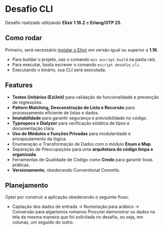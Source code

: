 #  Desafio CLI

Desafio realizado utilizando **Elixir 1.16.2** e **Erlang/OTP 25**.

## Como rodar

Primeiro, será necessário [instalar o Elixir](https://elixir-lang.org/install.html)
em versão igual ou superior a **1.16**.

- Para buildar o projeto, use o comando `mix escript.build` na pasta raiz.
- Para executar, basta escrever o comando `escript desafio_cli`.
- Executando o binário, sua CLI será executada.


## Features

- **Testes Unitários (ExUnit)** para validação de funcionalidade e prevenção de regressões.
- **Pattern Matching,  Desconstrução de Lista e Recursão** para processamento eficiente de listas e dados.
- **Imutabilidade** para garantir segurança e previsibilidade no código.
- **Typespecs e Dialyzer** para verificação estática de tipos e documentação clara.
- **Uso de Módulos e Funções Privadas** para modularidade e encapsulamento da lógica.
- Enumeração e Transformação de Dados com o módulo **Enum e Map**.
- Separação de Preocupações para uma **arquitetura de código limpa e organizada**.
- Ferramentas de Qualidade de Código como **Credo** para garantir boas práticas.
- **Versionamento**, obedecendo Conventional Commits.

## Planejamento

Optei por construir a aplicação obedecendo o seguinte fluxo: 
- Captação dos dados de entrada -> Numeração para arábico -> Conversão para algarismos romanos
Procurei demonstrar os dados na tela da mesma maneira que foi solicitada no desafio, ou seja, em colunas, um seguido do outro.
